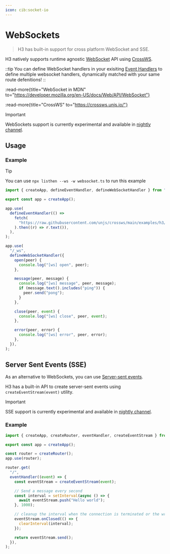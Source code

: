 ```yaml
---
icon: cib:socket-io
---
```


# WebSockets

> H3 has built-in support for cross platform WebSocket and SSE.

H3 natively supports runtime agnostic [WebSocket](https://developer.mozilla.org/en-US/docs/Web/API/WebSocket) API using [CrossWS](https://crossws.unjs.io/).

::tip
You can define WebSocket handlers in your exisiting [Event Handlers](/guide/event-handler) to define multiple websocket handlers, dynamically matched with your same route defenitions!
::

:read-more{title="WebSocket in MDN" to="https://developer.mozilla.org/en-US/docs/Web/API/WebSocket"}

:read-more{title="CrossWS" to="https://crossws.unjs.io/"}

> [!IMPORTANT]
> WebSockets support is currently experimental and available in [nightly channel](/guide/nightly).

## Usage

### Example

> [!TIP]
> You can use `npx listhen --ws -w websocket.ts` to run this example

<!-- automd:file code src="../../examples/websocket.ts" -->

```ts [websocket.ts]
import { createApp, defineEventHandler, defineWebSocketHandler } from "h3";

export const app = createApp();

app.use(
  defineEventHandler(() =>
    fetch(
      "https://raw.githubusercontent.com/unjs/crossws/main/examples/h3/public/index.html",
    ).then((r) => r.text()),
  ),
);

app.use(
  "/_ws",
  defineWebSocketHandler({
    open(peer) {
      console.log("[ws] open", peer);
    },

    message(peer, message) {
      console.log("[ws] message", peer, message);
      if (message.text().includes("ping")) {
        peer.send("pong");
      }
    },

    close(peer, event) {
      console.log("[ws] close", peer, event);
    },

    error(peer, error) {
      console.log("[ws] error", peer, error);
    },
  }),
);

```

<!-- /automd -->

## Server Sent Events (SSE)

As an alternative to WebSockets, you can use [Server-sent events](https://developer.mozilla.org/en-US/docs/Web/API/Server-sent_events).

H3 has a built-in API to create server-sent events using `createEventStream(event)` utility.

> [!IMPORTANT]
> SSE support is currently experimental and available in [nightly channel](/guide/nightly).

### Example

<!-- automd:file code src="../../examples/server-sent-events.ts" -->

```ts [server-sent-events.ts]
import { createApp, createRouter, eventHandler, createEventStream } from "h3";

export const app = createApp();

const router = createRouter();
app.use(router);

router.get(
  "/",
  eventHandler((event) => {
    const eventStream = createEventStream(event);

    // Send a message every second
    const interval = setInterval(async () => {
      await eventStream.push("Hello world");
    }, 1000);

    // cleanup the interval when the connection is terminated or the writer is closed
    eventStream.onClosed(() => {
      clearInterval(interval);
    });

    return eventStream.send();
  }),
);

```

<!-- /automd -->

